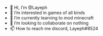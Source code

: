 - 👋 Hi, I’m @Layeph
- 👀 I’m interested in games of all kinds
- 🌱 I’m currently learning to mod minecraft
- 💞️ I’m looking to collaborate on nothing
- 📫 How to reach me discord, Layeph#8524
